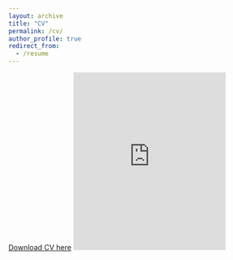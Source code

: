 ```yaml
---
layout: archive
title: "CV"
permalink: /cv/
author_profile: true
redirect_from:
  - /resume
---
```


[Download CV here](../files/Rama_Subramanian_(CV).pdf)
<embed src="https://subramanye.github.io/files/V_Rama_Subramanian_CV.pdf" type="application/pdf" height="350"/>

